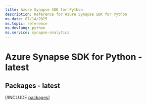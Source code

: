 ```yaml
---
title: Azure Synapse SDK for Python
description: Reference for Azure Synapse SDK for Python
ms.date: 07/14/2025
ms.topic: reference
ms.devlang: python
ms.service: synapse-analytics
---
```

# Azure Synapse SDK for Python - latest
## Packages - latest
[!INCLUDE [packages](synapse-index.md)]